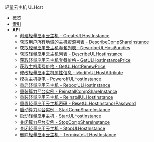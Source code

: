 <div class="sidebar_title icon__ulhost">轻量云主机 ULHost</div>


- [概览](api/ucompshare-api/README.md)
- [索引](api/ucompshare-api/index.md)
- **API**
    - [创建轻量应用云主机 - CreateULHostInstance](api/ucompshare-api/create_ul_host_instance)
    - [获取用户所有地域的主机资源列表 - DescribeCompShareInstance](api/ucompshare-api/describe_comp_share_instance)
    - [获取轻量应用云主机套餐列表 - DescribeULHostBundles](api/ucompshare-api/describe_ul_host_bundles)
    - [获取轻量应用云主机列表 - DescribeULHostInstance](api/ucompshare-api/describe_ul_host_instance)
    - [获取轻量应用云主机套餐价格 - GetULHostInstancePrice](api/ucompshare-api/get_ul_host_instance_price)
    - [获取主机续费价格 - GetULHostRenewPrice](api/ucompshare-api/get_ul_host_renew_price)
    - [修改轻量应用主机属性信息 - ModifyULHostAttribute](api/ucompshare-api/modify_ul_host_attribute)
    - [模拟主机掉电 - PoweroffULHostInstance](api/ucompshare-api/poweroff_ul_host_instance)
    - [重启轻量应用云主机 - RebootULHostInstance](api/ucompshare-api/reboot_ul_host_instance)
    - [重装算力平台实例 - ReinstallCompShareInstance](api/ucompshare-api/reinstall_comp_share_instance)
    - [重装轻量应用云主机 - ReinstallULHostInstance](api/ucompshare-api/reinstall_ul_host_instance)
    - [重置轻量应用云主机密码 - ResetULHostInstancePassword](api/ucompshare-api/reset_ul_host_instance_password)
    - [启动算力平台实例 - StartCompShareInstance](api/ucompshare-api/start_comp_share_instance)
    - [启动轻量应用主机 - StartULHostInstance](api/ucompshare-api/start_ul_host_instance)
    - [关闭算力平台实例 - StopCompShareInstance](api/ucompshare-api/stop_comp_share_instance)
    - [关闭轻量应用云主机 - StopULHostInstance](api/ucompshare-api/stop_ul_host_instance)
    - [删除轻量应用云主机 - TerminateULHostInstance](api/ucompshare-api/terminate_ul_host_instance)
